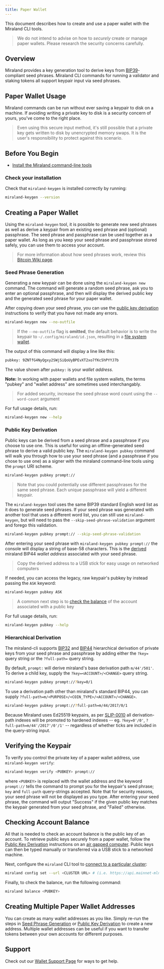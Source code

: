 ```yaml
---
title: Paper Wallet
---
```


This document describes how to create and use a paper wallet with the Miraland CLI
tools.

> We do not intend to advise on how to _securely_ create or manage paper wallets. Please research the security concerns carefully.

## Overview

Miraland provides a key generation tool to derive keys from
[BIP39](https://github.com/bitcoin/bips/blob/master/bip-0039.mediawiki)-compliant
seed phrases. Miraland CLI commands for running a validator and staking tokens all
support keypair input via seed phrases.

## Paper Wallet Usage

Miraland commands can be run without ever saving a keypair to disk on a machine.
If avoiding writing a private key to disk is a security concern of yours, you've
come to the right place.

> Even using this secure input method, it's still possible that a private key gets written to disk by unencrypted memory swaps. It is the user's responsibility to protect against this scenario.

## Before You Begin

- [Install the Miraland command-line tools](../cli/install-miraland-cli-tools.md)

### Check your installation

Check that `miraland-keygen` is installed correctly by running:

```bash
miraland-keygen --version
```

## Creating a Paper Wallet

Using the `miraland-keygen` tool, it is possible to generate new seed phrases as
well as derive a keypair from an existing seed phrase and (optional) passphrase.
The seed phrase and passphrase can be used together as a paper wallet. As long
as you keep your seed phrase and passphrase stored safely, you can use them to
access your account.

> For more information about how seed phrases work, review this [Bitcoin Wiki page](https://en.bitcoin.it/wiki/Seed_phrase).

### Seed Phrase Generation

Generating a new keypair can be done using the `miraland-keygen new` command. The
command will generate a random seed phrase, ask you to enter an optional
passphrase, and then will display the derived public key and the generated seed
phrase for your paper wallet.

After copying down your seed phrase, you can use the
[public key derivation](#public-key-derivation) instructions to verify that you
have not made any errors.

```bash
miraland-keygen new --no-outfile
```

> If the `--no-outfile` flag is **omitted**, the default behavior is to write the keypair to `~/.config/miraland/id.json`, resulting in a [file system wallet](file-system-wallet.md).

The output of this command will display a line like this:

```bash
pubkey: 9ZNTfG4NyQgxy2SWjSiQoUyBPEvXT2xo7fKc5hPYYJ7b
```

The value shown after `pubkey:` is your _wallet address_.

**Note:** In working with paper wallets and file system wallets, the terms "pubkey"
and "wallet address" are sometimes used interchangably.

> For added security, increase the seed phrase word count using the `--word-count` argument

For full usage details, run:

```bash
miraland-keygen new --help
```


### Public Key Derivation

Public keys can be derived from a seed phrase and a passphrase if you choose to
use one. This is useful for using an offline-generated seed phrase to derive a
valid public key. The `miraland-keygen pubkey` command will walk you through how
to use your seed phrase (and a passphrase if you chose to use one) as a signer
with the miraland command-line tools using the `prompt` URI scheme.

```bash
miraland-keygen pubkey prompt://
```

> Note that you could potentially use different passphrases for the same seed phrase. Each unique passphrase will yield a different keypair.

The `miraland-keygen` tool uses the same BIP39 standard English word list as it
does to generate seed phrases. If your seed phrase was generated with another
tool that uses a different word list, you can still use `miraland-keygen`, but
will need to pass the `--skip-seed-phrase-validation` argument and forego this
validation.

```bash
miraland-keygen pubkey prompt:// --skip-seed-phrase-validation
```

After entering your seed phrase with `miraland-keygen pubkey prompt://` the console
will display a string of base-58 characters. This is the [derived](#hierarchical-derivation) miraland BIP44 _wallet address_
associated with your seed phrase.

> Copy the derived address to a USB stick for easy usage on networked computers

If needed, you can access the legacy, raw keypair's pubkey by instead passing the `ASK` keyword:

```bash
miraland-keygen pubkey ASK
```

> A common next step is to [check the balance](#checking-account-balance) of the account associated with a public key

For full usage details, run:

```bash
miraland-keygen pubkey --help
```

### Hierarchical Derivation

The miraland-cli supports
[BIP32](https://github.com/bitcoin/bips/blob/master/bip-0032.mediawiki) and
[BIP44](https://github.com/bitcoin/bips/blob/master/bip-0044.mediawiki)
hierarchical derivation of private keys from your seed phrase and passphrase by
adding either the `?key=` query string or the `?full-path=` query string.

By default, `prompt:` will derive miraland's base derivation path `m/44'/501'`. To
derive a child key, supply the `?key=<ACCOUNT>/<CHANGE>` query string.

```bash
miraland-keygen pubkey prompt://?key=0/1
```

To use a derivation path other than miraland's standard BIP44, you can supply `?full-path=m/<PURPOSE>/<COIN_TYPE>/<ACCOUNT>/<CHANGE>`.

```bash
miraland-keygen pubkey prompt://?full-path=m/44/2017/0/1
```

Because Miraland uses Ed25519 keypairs, as per
[SLIP-0010](https://github.com/satoshilabs/slips/blob/master/slip-0010.md) all
derivation-path indexes will be promoted to hardened indexes -- eg.
`?key=0'/0'`, `?full-path=m/44'/2017'/0'/1'` -- regardless of whether ticks are
included in the query-string input.

## Verifying the Keypair

To verify you control the private key of a paper wallet address, use
`miraland-keygen verify`:

```bash
miraland-keygen verify <PUBKEY> prompt://
```

where `<PUBKEY>` is replaced with the wallet address and the keyword `prompt://`
tells the command to prompt you for the keypair's seed phrase; `key` and
`full-path` query-strings accepted. Note that for security reasons, your seed
phrase will not be displayed as you type. After entering your seed phrase, the
command will output "Success" if the given public key matches the keypair
generated from your seed phrase, and "Failed" otherwise.

## Checking Account Balance

All that is needed to check an account balance is the public key of an account.
To retrieve public keys securely from a paper wallet, follow the
[Public Key Derivation](#public-key-derivation) instructions on an
[air gapped computer](<https://en.wikipedia.org/wiki/Air_gap_(networking)>).
Public keys can then be typed manually or transferred via a USB stick to a
networked machine.

Next, configure the `miraland` CLI tool to
[connect to a particular cluster](../cli/choose-a-cluster.md):

```bash
miraland config set --url <CLUSTER URL> # (i.e. https://api.mainnet-mln.miraland.top)
```

Finally, to check the balance, run the following command:

```bash
miraland balance <PUBKEY>
```

## Creating Multiple Paper Wallet Addresses

You can create as many wallet addresses as you like. Simply re-run the
steps in [Seed Phrase Generation](#seed-phrase-generation) or
[Public Key Derivation](#public-key-derivation) to create a new address.
Multiple wallet addresses can be useful if you want to transfer tokens between
your own accounts for different purposes.

## Support

Check out our [Wallet Support Page](support.md) for ways to get help.
